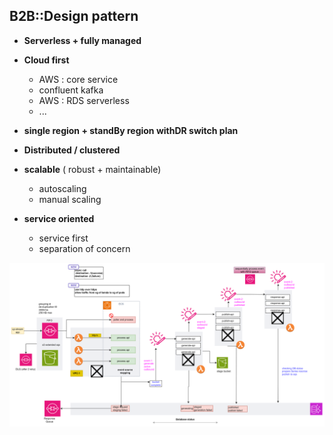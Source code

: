 ## B2B::Design pattern
- **Serverless + fully managed**
- **Cloud first**
    - AWS : core service
    - confluent kafka
    - AWS : RDS serverless
    - ...
- **single region + standBy region withDR switch plan**
- **Distributed / clustered**
- **scalable** ( robust + maintainable)
    - autoscaling
    - manual scaling

- **service oriented**
    - service first
    - separation of concern


![system-2022-design.png](../../draw-io/system-2022-design.png)


  